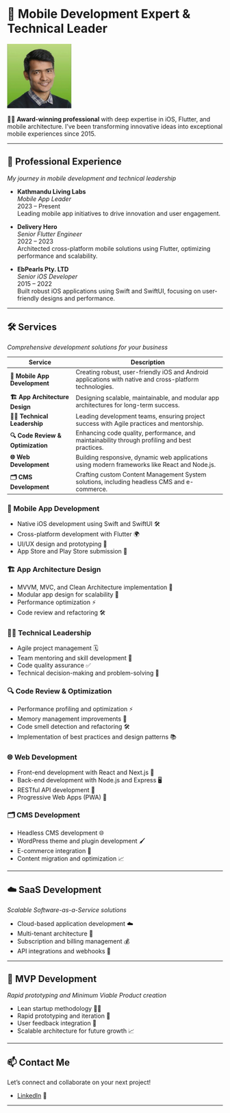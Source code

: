 # 🌟 Mobile Development Expert & Technical Leader

<img src="assets/mohansinghthagunna.jpg" alt="Profile Picture" width="150" />

👨‍💻 **Award-winning professional** with deep expertise in iOS, Flutter, and mobile architecture. I’ve been transforming innovative ideas into exceptional mobile experiences since 2015.

---

## 🚀 Professional Experience

*My journey in mobile development and technical leadership*

- **Kathmandu Living Labs**  
  *Mobile App Leader*  
  2023 – Present  
  Leading mobile app initiatives to drive innovation and user engagement.

- **Delivery Hero**  
  *Senior Flutter Engineer*  
  2022 – 2023  
  Architected cross-platform mobile solutions using Flutter, optimizing performance and scalability.

- **EbPearls Pty. LTD**  
  *Senior iOS Developer*  
  2015 – 2022  
  Built robust iOS applications using Swift and SwiftUI, focusing on user-friendly designs and performance.

---

## 🛠️ Services

*Comprehensive development solutions for your business*

| Service                     | Description                                                                                     |
|-----------------------------|-------------------------------------------------------------------------------------------------|
| **📱 Mobile App Development**  | Creating robust, user-friendly iOS and Android applications with native and cross-platform technologies. |
| **🏗️ App Architecture Design** | Designing scalable, maintainable, and modular app architectures for long-term success.           |
| **👨‍💼 Technical Leadership**    | Leading development teams, ensuring project success with Agile practices and mentorship.         |
| **🔍 Code Review & Optimization** | Enhancing code quality, performance, and maintainability through profiling and best practices.   |
| **🌐 Web Development**         | Building responsive, dynamic web applications using modern frameworks like React and Node.js.    |
| **🗂️ CMS Development**         | Crafting custom Content Management System solutions, including headless CMS and e-commerce.      |

### 📱 Mobile App Development
- Native iOS development using Swift and SwiftUI 🛠️
- Cross-platform development with Flutter 🌍
- UI/UX design and prototyping 🎨
- App Store and Play Store submission 📲

### 🏗️ App Architecture Design
- MVVM, MVC, and Clean Architecture implementation 🧩
- Modular app design for scalability 🔄
- Performance optimization ⚡
- Code review and refactoring 🛠️

### 👨‍💼 Technical Leadership
- Agile project management 🗓️
- Team mentoring and skill development 👥
- Code quality assurance ✅
- Technical decision-making and problem-solving 🧠

### 🔍 Code Review & Optimization
- Performance profiling and optimization ⚡
- Memory management improvements 🧹
- Code smell detection and refactoring 🛠️
- Implementation of best practices and design patterns 📚

### 🌐 Web Development
- Front-end development with React and Next.js 🌟
- Back-end development with Node.js and Express 🖥️
- RESTful API development 🔗
- Progressive Web Apps (PWA) 📱

### 🗂️ CMS Development
- Headless CMS development 🌐
- WordPress theme and plugin development 🖌️
- E-commerce integration 🛒
- Content migration and optimization 📈

---

## ☁️ SaaS Development

*Scalable Software-as-a-Service solutions*

- Cloud-based application development ☁️
- Multi-tenant architecture 🏢
- Subscription and billing management 💰
- API integrations and webhooks 🔗

---

## 🚀 MVP Development

*Rapid prototyping and Minimum Viable Product creation*

- Lean startup methodology 🏃‍♂️
- Rapid prototyping and iteration 🔄
- User feedback integration 📣
- Scalable architecture for future growth 📈

---

## 📫 Contact Me

Let’s connect and collaborate on your next project!  

- [LinkedIn](https://www.linkedin.com/in/mohansinghthagunna/) 🔗 

---
